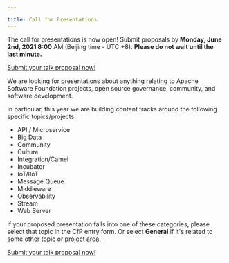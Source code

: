 ```yaml
---

title: Call for Presentations
---
```

The call for presentations is now open! Submit proposals by **Monday, June 2nd, 2021 8:00** AM (Beijing time - UTC +8). **Please do not wait until the last minute.**

[Submit your talk proposal now!](https://acasia2021.jamhosted.net/)

We are looking for presentations about anything relating to Apache Software Foundation projects, open source governance, community, and software development.

In particular, this year we are building content tracks around the following specific topics/projects:

* API / Microservice
* Big Data
* Community
* Culture
* Integration/Camel
* Incubator
* IoT/IIoT
* Message Queue
* Middleware
* Observability
* Stream
* Web Server

If your proposed presentation falls into one of these categories, please select that topic in the CfP entry form. Or select **General** if it's related to some other topic or project area.

[Submit your talk proposal now!](https://acasia2021.jamhosted.net/)

